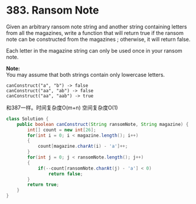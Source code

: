 # 383. Ransom Note



Given an arbitrary ransom note string and another string containing letters from all the magazines, write a function that will return true if the ransom note can be constructed from the magazines ; otherwise, it will return false.

Each letter in the magazine string can only be used once in your ransom note.

**Note:**  
You may assume that both strings contain only lowercase letters.

```text
canConstruct("a", "b") -> false
canConstruct("aa", "ab") -> false
canConstruct("aa", "aab") -> true
```

和387一样。时间复杂度O\(m+n\) 空间复杂度O\(1\)

```java
class Solution {
    public boolean canConstruct(String ransomNote, String magazine) {
        int[] count = new int[26];
        for(int i = 0; i < magazine.length(); i++)
        {
            count[magazine.charAt(i) - 'a']++;
        }
        for(int j = 0; j < ransomNote.length(); j++)
        {
            if(--count[ransomNote.charAt(j) - 'a'] < 0)
                return false;
        }
        return true;
    }
}
```

